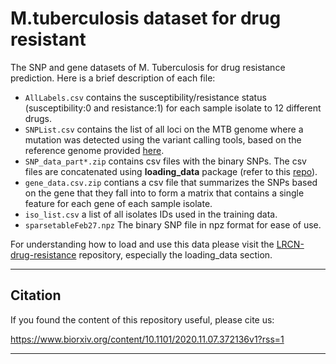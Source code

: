 # M.tuberculosis dataset for drug resistant

The SNP and gene datasets of M. Tuberculosis for drug resistance prediction.
Here is a brief description of each file:

- `AllLabels.csv` contains the susceptibility/resistance status (susceptibility:0 and resistance:1) for each sample isolate to 12 different drugs.
- `SNPList.csv` contains the list of all loci on the MTB genome where a mutation was detected using the variant calling tools, based on the reference genome provided [here](https://github.com/Sadegh-Saberian/LRCN-drug-resistance/blob/master/Data/EPFL_Data/Mycobacterium_tuberculosis_H37Rv_allGenes.csv).
- `SNP_data_part*.zip` contains csv files with the binary SNPs. The csv files are concatenated using **loading_data** package (refer to this [repo](https://github.com/Sadegh-Saberian/LRCN-drug-resistance)).
- `gene_data.csv.zip` contians a csv file that summarizes the SNPs based on the gene that they fall into to form a matrix that contains a single feature for each gene of each sample isolate.
- `iso_list.csv` a list of all isolates IDs used in the training data.
- `sparsetableFeb27.npz` The binary SNP file in npz format for ease of use.

For understanding how to load and use this data please visit the [LRCN-drug-resistance](https://github.com/AmirHoseinSafari/LRCN-drug-resistance#loading_data-package) repository, especially the loading_data section.

--- 

## Citation
If you found the content of this repository useful, please cite us:

https://www.biorxiv.org/content/10.1101/2020.11.07.372136v1?rss=1

---
